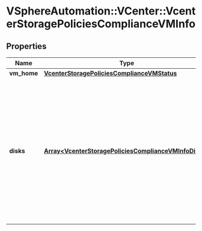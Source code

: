 # VSphereAutomation::VCenter::VcenterStoragePoliciesComplianceVMInfo

## Properties
Name | Type | Description | Notes
------------ | ------------- | ------------- | -------------
**vm_home** | [**VcenterStoragePoliciesComplianceVMStatus**](VcenterStoragePoliciesComplianceVMStatus.md) |  | [optional] 
**disks** | [**Array&lt;VcenterStoragePoliciesComplianceVMInfoDisks&gt;**](VcenterStoragePoliciesComplianceVMInfoDisks.md) | A Map of virtual disks and their compliance status If empty, the virtual machine does not have any disks or its disks are not associated with a storage policy. When clients pass a value of this structure as a parameter, the key in the field map must be an identifier for the resource type: vcenter.vm.hardware.Disk. When operations return a value of this structure as a result, the key in the field map will be an identifier for the resource type: vcenter.vm.hardware.Disk. | 


